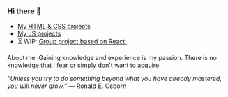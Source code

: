 ### Hi there :high_brightness:
<!--- - [My website Page](https://ania1995.github.io/ "My website Page") --->

- [My HTML & CSS projects](https://ania1995.github.io/jfddr1-project-1/ "My HTML & CSS project")
-  [My JS projects](https://ania1995.github.io/jfddr1-project-2/ "My JS project")
- :hourglass_flowing_sand: WIP: [Group project based on React:](https://infoshareacademy.github.io/jfddr1-fusyzkawy-app/)

About me:
Gaining knowledge and experience is my passion. There is no knowledge that I fear or simply don't want to acquire.

_“Unless you try to do something beyond what you have already mastered, you will never grow.”_ ― Ronald E. Osborn
